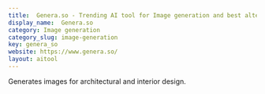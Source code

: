 ```yaml
---
title:  Genera.so - Trending AI tool for Image generation and best alternatives
display_name:  Genera.so
category: Image generation
category_slug: image-generation
key: genera_so
website: https://www.genera.so/
layout: aitool
---
```


Generates images for architectural and interior design.
